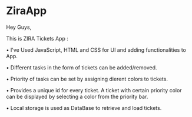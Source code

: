 # ZiraApp

Hey Guys,

This is ZIRA Tickets App :

• I've Used JavaScript, HTML and CSS for UI and adding functionalities to App.

• Different tasks in the form of tickets can be added/removed.

• Priority of tasks can be set by assigning dierent colors to tickets.

• Provides a unique id for every ticket. A ticket with certain priority color can be
displayed by selecting a color from the priority bar.

• Local storage is used as DataBase to retrieve and load tickets.

